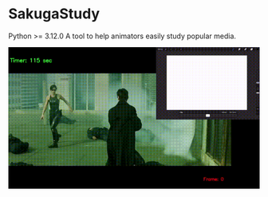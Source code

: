 # SakugaStudy
Python >= 3.12.0
A tool to help animators easily study popular media.

![](https://github.com/Chrisyk/SakugaStudy/blob/main/Demo.gif)
